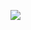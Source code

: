 [![](https://mermaid.ink/img/pako:eNpdUstu2zAQ_JUFTw7g2LVky49DAbcpfEp7aC-tFQS0uJIIS6RArpIGtv89K9Iw2ujE2dkZDld7EoVVKDaicrKr4ddDboC_raN42MkWn5UkGeFs70k6eoL7-8-QjDqnDUFjK3t300UqwiSAdLRDg04SggQnjbItyKKwvaG7D7dwexpLaZDOR1t_hN6jg9I6llc9ej-5yuahZ3H6WmNxBF3GRu2hsM5hQRPYIQHVyOKmsa9MXqJyMSjPv9GfIdvHVwStZyWnNIotDOneYJBXnA-e_pV-t2dY7ofc8OMF3ZXLQqDV_lEeEb7AAQvbRgeDfwm217ZVHEsEywDW-6JBOQRwiOY_u7UYixZdK7Xi_3QaqFywZ4u52PCRB4OecjG-MgEMRI38aHi1rlG5yM2FfWRP9uebKcSGXI9j0Xc8dXzQkn9_KzalbPyt-k1psu5WbKxUyPAk6K0LG6M9sSUPqtTVUO9dw-WaqPOb6XSgJ5Wmuj9MeAxTr1XNq1O_rLNplmQrmaSYLVO5SFNVHGbrVZnMZ6VafpolUlwuY4Hh_se4nmFLx6KT5o-1bYx_eQcFTdn-?type=png)](https://mermaid.live/edit#pako:eNpdUstu2zAQ_JUFTw7g2LVky49DAbcpfEp7aC-tFQS0uJIIS6RArpIGtv89K9Iw2ujE2dkZDld7EoVVKDaicrKr4ddDboC_raN42MkWn5UkGeFs70k6eoL7-8-QjDqnDUFjK3t300UqwiSAdLRDg04SggQnjbItyKKwvaG7D7dwexpLaZDOR1t_hN6jg9I6llc9ej-5yuahZ3H6WmNxBF3GRu2hsM5hQRPYIQHVyOKmsa9MXqJyMSjPv9GfIdvHVwStZyWnNIotDOneYJBXnA-e_pV-t2dY7ofc8OMF3ZXLQqDV_lEeEb7AAQvbRgeDfwm217ZVHEsEywDW-6JBOQRwiOY_u7UYixZdK7Xi_3QaqFywZ4u52PCRB4OecjG-MgEMRI38aHi1rlG5yM2FfWRP9uebKcSGXI9j0Xc8dXzQkn9_KzalbPyt-k1psu5WbKxUyPAk6K0LG6M9sSUPqtTVUO9dw-WaqPOb6XSgJ5Wmuj9MeAxTr1XNq1O_rLNplmQrmaSYLVO5SFNVHGbrVZnMZ6VafpolUlwuY4Hh_se4nmFLx6KT5o-1bYx_eQcFTdn-)